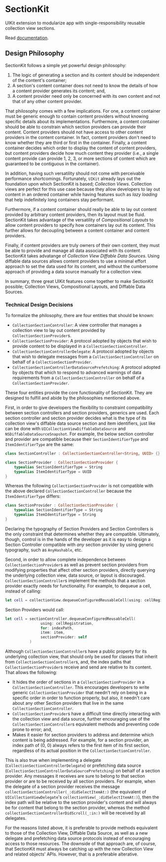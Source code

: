 # SectionKit

UIKit extension to modularize app with single-responsibility reusable collection view sections.

Read [documentation](https://sectionkit.com/documentation/sectionkit/).

## Design Philosophy
SectionKit follows a simple yet powerful design philosophy:
1. The logic of generating a section and its content should be independent of the content's container;
2. A section's content container does not need to know the details of how a content provider generates its content; and,
3. A content provider need only be concerned with its own content and not that of any other content provider.

That philosophy comes with a few implications. For one, a content container must be generic enough to contain content providers without knowing specific details about its implementations. Furthermore, a content container should be able to constrain which section providers can provide their content. Content providers should not have access to other content providers in the content container. In fact, content providers don't need to know whether they are third or first in the container. Finally, a content container decides which order to display the content of content providers, but content providers decide how much content they provider (i.e., a single content provide can provide 1, 2, 3, or more sections of content which are guaranteed to be contiguous in the container).

In addition, having such versatility should not come with perceivable performance shortcomings. Fortunately, `UIKit` already lays out the foundation upon which SectionKit is based; _Collection Views_. Collection views are perfect for this use case because they allow developers to lay out content in an ordered container while having features such as _lazy loading_ that help indefinitely long containers stay performant.

Furthermore, if a content container should really be able to lay out content provided by arbitrary content providers, then its layout must be fluid. SectionKit takes advantage of the versatility of _Compositional Layouts_ to allow content providers to specify how containers lay out its content. This further allows for decoupling between a content container and content providers.

Finally, if content providers are truly owners of their own content, they must be able to provide and manage all data associated with its content. SectionKit takes advatange of _Collection View Diffable Data Sources_. Using diffable data sources allows content providers to use a minimal effort approach to set the data used for its content, and without the cumbersome approach of providing a data source manually for a collection view.

In summary, three great UIKit features come together to make SectionKit possible; Collection Views, Compositional Layouts, and Diffable Data Sources.

### Technical Design Decisions

To formalize the philosophy, there are four entities that should be known:
- `CollectionSectionController`: A view controller that manages a collection view to lay out content provided by `CollectionSectionProvider`s.
- `CollectionSectionProvider`: A protocol adopted by objects that wish to provide content to be displayed in a `CollectionSectionController`.
- `CollectionSectionControllerDelegate`: A protocol adopted by objects that wish to delegate messages from a `CollectionSectionController` on behalf of a `CollectionSectionProvider`.
- `CollectionSectionControllerDataSourcePrefetching`: A protocol adopted by objects that which to respond to advanced warnings of data requirements from a `CollectionSectionController` on behalf of a `CollectionSectionProvider`. 

These four entities provide the core functionality of SectionKit. They are designed to fulfill and abide by the philosophies mentioned above.

First, in order to give developers the flexibility to constraint compatibility between section controllers and section providers, generics are used. Each section controller and section provider decides what is the type of its collection view's diffable data source section and item identifiers, just like can be done with `UICollectionViewDiffableDataSource` and `NSDiffableDataSourceSnapshot`. For example, the below section controller and provider are compatible because their `SectionIdentifierType` and `ItemIdentifierType` are the same:

```swift
class SectionController : CollectionSectionController<String, UUID> {}
```

```swift
class SectionProvider : CollectionSectionProvider {
    typealias SectionIdentifierType = String
    typealias ItemIdentifierType = UUID
}
```

Whereas the following `CollectionSectionProvider` is not compatible with the above declared `CollectionSectionController` because the `ItemIdentifierType` differs:

```swift
class SectionProvider : CollectionSectionProvider {
    typealias SectionIdentifierType = String
    typealias ItemIdentifierType = String
}
```

Declaring the typography of Section Providers and Section Controllers is the only constraint that determines whether they are compatible. Ultimately, though, control is in the hands of the developer as it is easy to design a Section Controller compatible with _any_ section provider by using generic typography, such as `AnyHashable`, etc.

Second, in order to allow complete independence between `CollectionSectionProvider`s as well as prevent section providers from modifying properties that affect other section providers, directly querying the underlying collection view, data source, or layout is discouraged. `CollectionSectionController`s implement the methods that a section provider exactly needs for functionality. For example, to dequeue a cell, instead of calling:

```swift
let cell = collectionView.dequeueConfiguredReusableCell(using: cellRegistration, for: indexPath, item: item)
```

Section Providers would call:

```swift
let cell = sectionController.dequeueConfiguredReusableCell(
                using: cellRegistration,
                for: indexPath,
                item: item,
                sectionProvider: self
           )
```

Although `CollectionSectionController`s have a public property for its underlying collection view, that should only be used for classes that inherit from `CollectionSectionController`s, and, the index paths that `CollectionSectionProvider`s receive and send are relative to its content. That allows the following:
- It hides the order of sections in a `CollectionSectionProvider` in a `CollectionSectionController`. This encourages developers to write generic `CollectionSectionProvider` that needn't rely on being in a specific order in order to function properly, but also, it needn't care about any other Section providers that live in the same `CollectionSectionController`.
- `CollectionSectionProvider`s have a difficult time directly interacting with the collection view and data source, further encouraging use of the `CollectionSectionController`s equivalent methods and preventing code prone to error; and,
- Makes it easier for section providers to address and determine which content is being addressed. For example, for a section provider, an index path of (0, 0) always refers to the first item of its first section, regardless of its actual position in the `CollectionSectionController`.

This is also true when implementing a delegate (`CollectionSectionControllerDelegate`) or prefetching data source (`CollectionSectionControllerDataSourcePrefetching`) on behalf of a section provider. Any messages it receives are sure to belong to that section provider or are to be received by all section providers. For example, when the delegate of a section provider receives the message `collectionSectionController(_:didSelectItemAt:)` (the equivalent of `UICollectionViewDelegate`'s `collectionView(_:didSelectItemAt:)`), then the index path will be relative to the section provider's content and will always be for content that belong to the section provider, whereas the method `collectionSectionControllerDidScroll(_:in:)` will be received by all delegates.

For the reasons listed above, it is preferable to provide methods equivalent to those of the Collection View, Diffable Data Source, as well as a new delegate and prefetching data source protocols instead of encouraging access to those resources. The downside of that approach are, of course, that SectionKit must always be catching up with the new Collection View and related objects' APIs. However, that is a preferable alterative.
